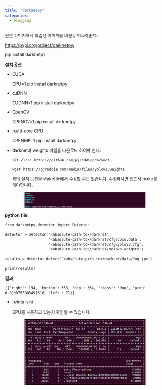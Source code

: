 ```yaml
---
title: "darknetpy"
categories:
  - blogging
---
```


원본 이미지에서 학습된 이미지를 바운딩 박스해준다.

<https://pypi.org/project/darknetpy/>



pip install darknetpy



**설치 옵션**

- CUDA 

   GPU=1 pip install darknetpy

- cuDNN 

   CUDNN=1 pip install darknetpy

- OpenCV 

   OPENCV=1 pip install darknetpy

- multi-core CPU 

   OPENMP=1 pip install darknetpy

- darknet과 weights 파일을 다운로드 하여야 한다.

   ```
   git clone https://github.com/pjreddie/darknet
   ```

   ```
   wget https://pjreddie.com/media/files/yolov3.weights
   ```



   위의 설치 옵션을 Makefile에서 수정할 수도 있습니다. 수정하시면 반드시 make를 해야합니다.

   <figure>
     <img src="/assets/images/2018-10-08-darknetpy/makefile.png">
     <figcaption></figcaption>
   </figure>

**python file**

```
from darknetpy.detector import Detector

detector = Detector('<absolute-path-to>/darknet',
                    '<absolute-path-to>/darknet/cfg/coco.data',
                    '<absolute-path-to>/darknet/cfg/yolov3.cfg',
                    '<absolute-path-to>/darknet/yolov3.weights')

results = detector.detect('<absolute-path-to>/darknet/data/dog.jpg')

print(results)
```



**결과**

```
[{'right': 194, 'bottom': 353, 'top': 264, 'class': 'dog', 'prob': 0.8198755383491516, 'left': 71}]
```



- nvidia-smi

  GPU를 사용하고 있는지 확인할 수 있습니다. 

  <figure>
    <img src="/assets/images/2018-10-08-darknetpy/nvidia-smi.png">
    <figcaption></figcaption>
  </figure>

